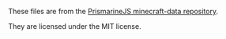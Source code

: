 These files are from the [PrismarineJS minecraft-data repository](https://github.com/PrismarineJS/minecraft-data).

They are licensed under the MIT license.
